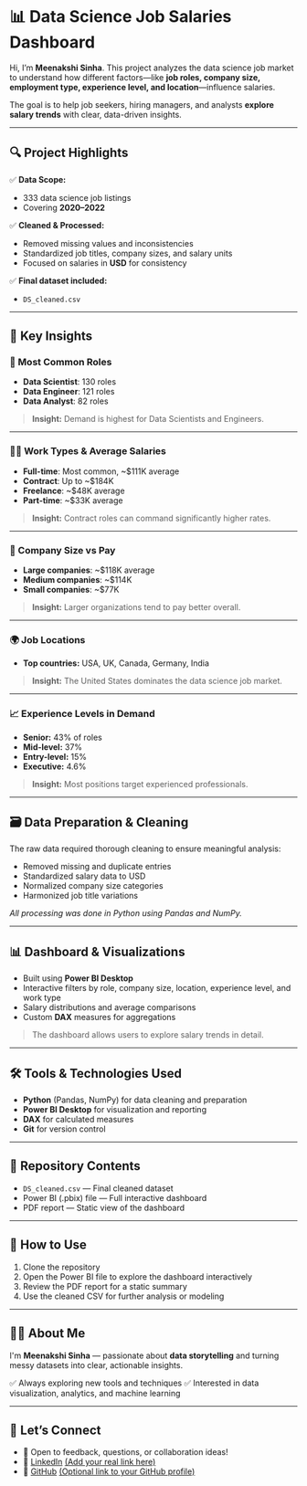 
# 📊 Data Science Job Salaries Dashboard

Hi, I’m **Meenakshi Sinha**. This project analyzes the data science job market to understand how different factors—like **job roles, company size, employment type, experience level, and location**—influence salaries.

The goal is to help job seekers, hiring managers, and analysts **explore salary trends** with clear, data-driven insights.

---

## 🔍 Project Highlights

✅ **Data Scope:**

* 333 data science job listings
* Covering **2020–2022**

✅ **Cleaned & Processed:**

* Removed missing values and inconsistencies
* Standardized job titles, company sizes, and salary units
* Focused on salaries in **USD** for consistency

✅ **Final dataset included:**

* `DS_cleaned.csv`

---

## 💼 Key Insights

### 📌 Most Common Roles

* **Data Scientist**: 130 roles
* **Data Engineer**: 121 roles
* **Data Analyst**: 82 roles

> **Insight:** Demand is highest for Data Scientists and Engineers.

---

### 🧑‍💻 Work Types & Average Salaries

* **Full-time**: Most common, \~\$111K average
* **Contract**: Up to \~\$184K
* **Freelance**: \~\$48K average
* **Part-time**: \~\$33K average

> **Insight:** Contract roles can command significantly higher rates.

---

### 🏢 Company Size vs Pay

* **Large companies**: \~\$118K average
* **Medium companies**: \~\$114K
* **Small companies**: \~\$77K

> **Insight:** Larger organizations tend to pay better overall.

---

### 🌍 Job Locations

* **Top countries:** USA, UK, Canada, Germany, India

> **Insight:** The United States dominates the data science job market.

---

### 📈 Experience Levels in Demand

* **Senior:** 43% of roles
* **Mid-level:** 37%
* **Entry-level:** 15%
* **Executive:** 4.6%

> **Insight:** Most positions target experienced professionals.

---

## 🗃️ Data Preparation & Cleaning

The raw data required thorough cleaning to ensure meaningful analysis:

* Removed missing and duplicate entries
* Standardized salary data to USD
* Normalized company size categories
* Harmonized job title variations

*All processing was done in Python using Pandas and NumPy.*

---

## 📊 Dashboard & Visualizations

* Built using **Power BI Desktop**
* Interactive filters by role, company size, location, experience level, and work type
* Salary distributions and average comparisons
* Custom **DAX** measures for aggregations

> The dashboard allows users to explore salary trends in detail.

---

## 🛠️ Tools & Technologies Used

* **Python** (Pandas, NumPy) for data cleaning and preparation
* **Power BI Desktop** for visualization and reporting
* **DAX** for calculated measures
* **Git** for version control

---

## 📁 Repository Contents

* `DS_cleaned.csv` — Final cleaned dataset
* Power BI (.pbix) file — Full interactive dashboard
* PDF report — Static view of the dashboard

---

## 🎯 How to Use

1. Clone the repository
2. Open the Power BI file to explore the dashboard interactively
3. Review the PDF report for a static summary
4. Use the cleaned CSV for further analysis or modeling

---

## 🙋‍♀️ About Me

I'm **Meenakshi Sinha** — passionate about **data storytelling** and turning messy datasets into clear, actionable insights.

✅ Always exploring new tools and techniques
✅ Interested in data visualization, analytics, and machine learning

---

## 💬 Let’s Connect

* 📧 Open to feedback, questions, or collaboration ideas!
* 💼 [LinkedIn](#) [(Add your real link here)](https://www.linkedin.com/in/meenakshi-sinha-84a2a1255/)
* 🐍 [GitHub](#) [(Optional link to your GitHub profile)](https://github.com/MeenakshiSinha23)


